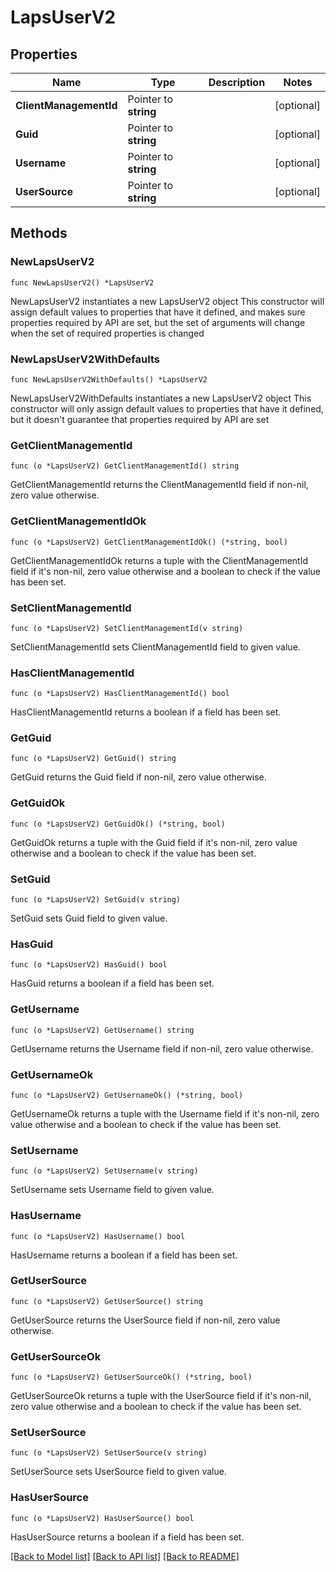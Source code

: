 # LapsUserV2

## Properties

Name | Type | Description | Notes
------------ | ------------- | ------------- | -------------
**ClientManagementId** | Pointer to **string** |  | [optional] 
**Guid** | Pointer to **string** |  | [optional] 
**Username** | Pointer to **string** |  | [optional] 
**UserSource** | Pointer to **string** |  | [optional] 

## Methods

### NewLapsUserV2

`func NewLapsUserV2() *LapsUserV2`

NewLapsUserV2 instantiates a new LapsUserV2 object
This constructor will assign default values to properties that have it defined,
and makes sure properties required by API are set, but the set of arguments
will change when the set of required properties is changed

### NewLapsUserV2WithDefaults

`func NewLapsUserV2WithDefaults() *LapsUserV2`

NewLapsUserV2WithDefaults instantiates a new LapsUserV2 object
This constructor will only assign default values to properties that have it defined,
but it doesn't guarantee that properties required by API are set

### GetClientManagementId

`func (o *LapsUserV2) GetClientManagementId() string`

GetClientManagementId returns the ClientManagementId field if non-nil, zero value otherwise.

### GetClientManagementIdOk

`func (o *LapsUserV2) GetClientManagementIdOk() (*string, bool)`

GetClientManagementIdOk returns a tuple with the ClientManagementId field if it's non-nil, zero value otherwise
and a boolean to check if the value has been set.

### SetClientManagementId

`func (o *LapsUserV2) SetClientManagementId(v string)`

SetClientManagementId sets ClientManagementId field to given value.

### HasClientManagementId

`func (o *LapsUserV2) HasClientManagementId() bool`

HasClientManagementId returns a boolean if a field has been set.

### GetGuid

`func (o *LapsUserV2) GetGuid() string`

GetGuid returns the Guid field if non-nil, zero value otherwise.

### GetGuidOk

`func (o *LapsUserV2) GetGuidOk() (*string, bool)`

GetGuidOk returns a tuple with the Guid field if it's non-nil, zero value otherwise
and a boolean to check if the value has been set.

### SetGuid

`func (o *LapsUserV2) SetGuid(v string)`

SetGuid sets Guid field to given value.

### HasGuid

`func (o *LapsUserV2) HasGuid() bool`

HasGuid returns a boolean if a field has been set.

### GetUsername

`func (o *LapsUserV2) GetUsername() string`

GetUsername returns the Username field if non-nil, zero value otherwise.

### GetUsernameOk

`func (o *LapsUserV2) GetUsernameOk() (*string, bool)`

GetUsernameOk returns a tuple with the Username field if it's non-nil, zero value otherwise
and a boolean to check if the value has been set.

### SetUsername

`func (o *LapsUserV2) SetUsername(v string)`

SetUsername sets Username field to given value.

### HasUsername

`func (o *LapsUserV2) HasUsername() bool`

HasUsername returns a boolean if a field has been set.

### GetUserSource

`func (o *LapsUserV2) GetUserSource() string`

GetUserSource returns the UserSource field if non-nil, zero value otherwise.

### GetUserSourceOk

`func (o *LapsUserV2) GetUserSourceOk() (*string, bool)`

GetUserSourceOk returns a tuple with the UserSource field if it's non-nil, zero value otherwise
and a boolean to check if the value has been set.

### SetUserSource

`func (o *LapsUserV2) SetUserSource(v string)`

SetUserSource sets UserSource field to given value.

### HasUserSource

`func (o *LapsUserV2) HasUserSource() bool`

HasUserSource returns a boolean if a field has been set.


[[Back to Model list]](../README.md#documentation-for-models) [[Back to API list]](../README.md#documentation-for-api-endpoints) [[Back to README]](../README.md)


